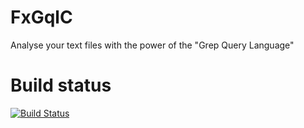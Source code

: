 # FxGqlC
Analyse your text files with the power of the "Grep Query Language"

# Build status
[![Build Status](https://travis-ci.org/WimObiwan/FxGqlC.svg?branch=master)](https://travis-ci.org/WimObiwan/FxGqlC)
